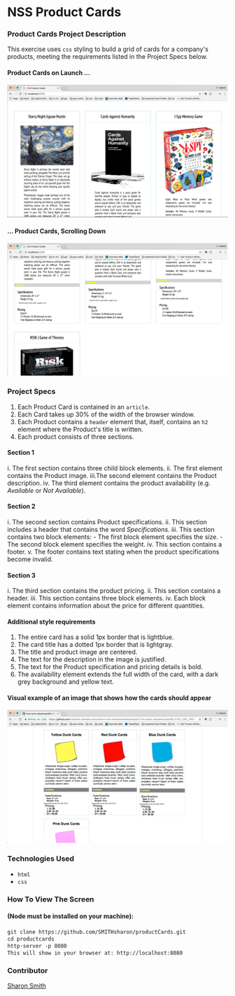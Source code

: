 # NSS Product Cards

### Product Cards Project Description 
This exercise uses `css` styling to build a grid of cards for a company's products, meeting the requirements listed in the Project Specs below. 

#### Product Cards on Launch ... 
![Product Cards on Launch](https://raw.githubusercontent.com/SMITHsharon/productCards/screens/screens/Products%20Cards%20Screen%20Grab.png)

#### ... Product Cards, Scrolling Down 
![Product Cards, upon Scrolling](https://raw.githubusercontent.com/SMITHsharon/productCards/screens/screens/Products%20Cards%20Screen%20Scroll.png)


### Project Specs
1. Each Product Card is contained in an `article`.
2. Each Card takes up 30% of the width of the browser window.
3. Each Product contains a `header` element that, itself, contains an `h2` element where the Product's title is written.
4. Each product consists of three sections.

#### Section 1
i. The first section contains three child block elements.
ii. The first element contains the Product image.
iii.The second element contains the Product description.
iv. The third element contains the product availability (e.g. *Available* or *Not Available*).

#### Section 2
i. The second section contains Product specifications.
ii. This section includes a header that contains the word *Specifications*.
iii. This section contains two block elements:
	- The first block element specifies the size.
	- The second block element specifies the weight.
iv. This section contains a footer.
v. The footer contains text stating when the product specifications become invalid.

#### Section 3
i. The third section contains the product pricing.
ii. This section contains a header.
iii. This section contains three block elements.
iv. Each block element contains information about the price for different quantities.

#### Additional style requirements
1. The entire card has a solid 1px border that is lightblue.
2. The card title has a dotted 1px border that is lightgray.
3. The title and product image are centered.
4. The text for the description in the image is justified.
5. The text for the Product specification and pricing details is bold.
6. The availability element extends the full width of the card, with a dark grey background and yellow text.


#### Visual example of an image that shows how the cards should appear
![Example Image](https://raw.githubusercontent.com/SMITHsharon/productCards/screens/screens/Example%20Image.png)


### Technologies Used
- `html`
- `css`


### How To View The Screen 
#### (Node must be installed on your machine):
```
git clone https://github.com/SMITHsharon/productCards.git
cd productcards
http-server -p 8080
This will show in your browser at: http://localhost:8080
```


### Contributor
[Sharon Smith](https://github.com/SMITHsharon)

